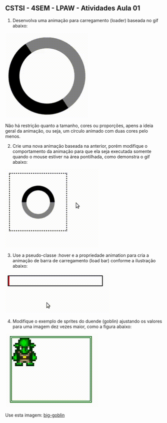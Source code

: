 ## CSTSI - 4SEM - LPAW - Atividades Aula 01

1) Desenvolva uma animação para carregamento (loader) baseada no gif abaixo:

![](img/atividade-01/exercicio-01.gif)

 Não há restrição quanto a tamanho, cores ou proporções, apens a ideia geral da animação, ou seja, um círculo animado com duas cores pelo menos.


2) Crie uma nova animação baseada na anterior, porém modifique o comportamento da animação para que ela seja executada somente quando o mouse estiver na área pontilhada, como demonstra o gif abaixo:

 ![](img/atividade-01/exercicio-02.gif)

3) Use a pseudo-classe :hover e a propriedade animation para cria a animação de barra de carregamento (load bar) conforme a ilustração abaixo: 

![](img/atividade-01/exercicio-03.gif)


4) Modifique o exemplo de sprites do duende (goblin) ajustando os valores para uma imagem dez vezes maior, como a figura abaixo:

![](img/atividade-01/exercicio-04.gif)

Use esta imagem: [big-goblin](https://i.ibb.co/rdb23sk/goblin-big.png)